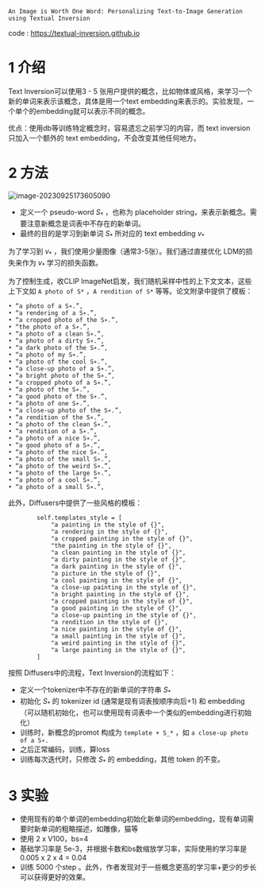 `An Image is Worth One Word: Personalizing Text-to-Image Generation using Textual Inversion`

code : https://textual-inversion.github.io

# 1 介绍

Text Inversion可以使用3 - 5 张用户提供的概念，比如物体或风格，来学习一个新的单词来表示该概念，具体是用一个text embedding来表示的。实验发现，一个单个的embedding就可以表示不同的概念。

优点：使用db等训练特定概念时，容易遗忘之前学习的内容，而 text inversion 只加入一个额外的 text embedding，不会改变其他任何地方。

# 2 方法

![image-20230925173605090](imgs/33-Text_Inversion/image-20230925173605090.png)

- 定义一个 pseudo-word $S_*$ ，也称为 placeholder string，来表示新概念。需要注意新概念是词表中不存在的新单词。
- 最终的目的是学习到新单词 $S_*$ 所对应的 text embedding $v_*$ 

为了学习到 $v_*$ ，我们使用少量图像（通常3-5张）。我们通过直接优化 LDM的损失来作为 $v_*$  学习的损失函数。

为了控制生成，收CLIP ImageNet启发，我们随机采样中性的上下文文本，这些上下文如 `A photo of S*` ，`A rendition of S*` 等等。论文附录中提供了模板：

```
• “a photo of a S∗.”,
• “a rendering of a S∗.”,
• “a cropped photo of the S∗.”,
• “the photo of a S∗.”,
• “a photo of a clean S∗.”,
• “a photo of a dirty S∗.”,
• “a dark photo of the S∗.”,
• “a photo of my S∗.”,
• “a photo of the cool S∗.”,
• “a close-up photo of a S∗.”,
• “a bright photo of the S∗.”,
• “a cropped photo of a S∗.”,
• “a photo of the S∗.”,
• “a good photo of the S∗.”,
• “a photo of one S∗.”,
• “a close-up photo of the S∗.”,
• “a rendition of the S∗.”,
• “a photo of the clean S∗.”,
• “a rendition of a S∗.”,
• “a photo of a nice S∗.”,
• “a good photo of a S∗.”,
• “a photo of the nice S∗.”,
• “a photo of the small S∗.”,
• “a photo of the weird S∗.”,
• “a photo of the large S∗.”,
• “a photo of a cool S∗.”,
• “a photo of a small S∗.”,
```

此外，Diffusers中提供了一些风格的模板：

```
        self.templates_style = [
            "a painting in the style of {}",
            "a rendering in the style of {}",
            "a cropped painting in the style of {}",
            "the painting in the style of {}",
            "a clean painting in the style of {}",
            "a dirty painting in the style of {}",
            "a dark painting in the style of {}",
            "a picture in the style of {}",
            "a cool painting in the style of {}",
            "a close-up painting in the style of {}",
            "a bright painting in the style of {}",
            "a cropped painting in the style of {}",
            "a good painting in the style of {}",
            "a close-up painting in the style of {}",
            "a rendition in the style of {}",
            "a nice painting in the style of {}",
            "a small painting in the style of {}",
            "a weird painting in the style of {}",
            "a large painting in the style of {}",
        ]
```

按照 Diffusers中的流程，Text Inversion的流程如下：

- 定义一个tokenizer中不存在的新单词的字符串 $S_*$ 
- 初始化 $S_*$ 的 tokenizer id (通常是现有词表按顺序向后+1) 和 embedding （可以随机初始化，也可以使用现有词表中一个类似的embedding进行初始化）
-  训练时，新概念的promot 构成为 `template + S_*` ，如  `a close-up photo of a S∗.`
- 之后正常编码，训练，算loss
- 训练每次迭代时，只修改 $S_*$ 的 embedding，其他 token 的不变。

# 3 实验

- 使用现有的单个单词的embedding初始化新单词的embedding，现有单词需要时新单词的粗略描述，如雕像，猫等
- 使用 2 x V100，bs=4
- 基础学习率是 5e-3，并根据卡数和bs数缩放学习率，实际使用的学习率是 0.005 x 2 x 4 = 0.04 
- 训练 5000 个step 。此外，作者发现对于一些概念更高的学习率+更少的步长可以获得更好的效果。